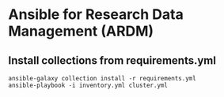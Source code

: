 # Ansible for Research Data Management (ARDM)

## Install collections from requirements.yml

```shell
ansible-galaxy collection install -r requirements.yml
ansible-playbook -i inventory.yml cluster.yml
```

<!-- ### Improvements

**TODO**: abstract ansible stuff into a `pyproject.toml`

So that bindings are *improvable* and less painful

```shell
python3 -m venv env && . activate
pip install -e .
```
